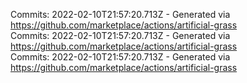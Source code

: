 Commits: 2022-02-10T21:57:20.713Z - Generated via https://github.com/marketplace/actions/artificial-grass
<br>
Commits: 2022-02-10T21:57:20.713Z - Generated via https://github.com/marketplace/actions/artificial-grass
<br>
Commits: 2022-02-10T21:57:20.713Z - Generated via https://github.com/marketplace/actions/artificial-grass
<br>
